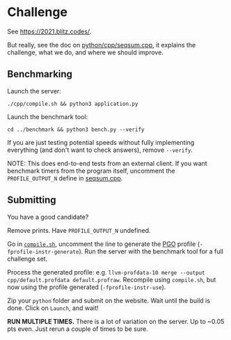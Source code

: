 # Challenge

See https://2021.blitz.codes/.

But really, see the doc on [python/cpp/seqsum.cpp](./python/cpp/seqsum.cpp), it explains the challenge, what we do, and where we should improve.

## Benchmarking

Launch the server:

```
./cpp/compile.sh && python3 application.py
```

Launch the benchmark tool:

```
cd ../benchmark && python3 bench.py --verify
```

If you are just testing potential speeds without fully implementing everything (and don't want to check answers), remove `--verify`.

NOTE: This does end-to-end tests from an external client. If you want benchmark timers from the program itself, uncomment the `PROFILE_OUTPUT_N` define in
[seqsum.cpp](./python/cpp/seqsum.cpp).


## Submitting

You have a good candidate?

Remove prints. Have `PROFILE_OUTPUT_N` undefined.

Go in [`compile.sh`](./python/cpp/compile.sh), uncomment the line to generate the [PGO](https://en.wikipedia.org/wiki/Profile-guided_optimization) profile
(`-fprofile-instr-generate`). Run the server with the benchmark tool for a full challenge set.

Process the generated profile: e.g. `llvm-profdata-10 merge --output cpp/default.profdata default.profraw`.
Recompile using `compile.sh`, but now using the profile generated (`-fprofile-instr-use`).

Zip your `python` folder and submit on the website. Wait until the build is done. Click on `Launch`, and wait!

**RUN MULTIPLE TIMES.** There is a lot of variation on the server. Up to ~0.05 pts even. Just rerun a couple of times to be sure.